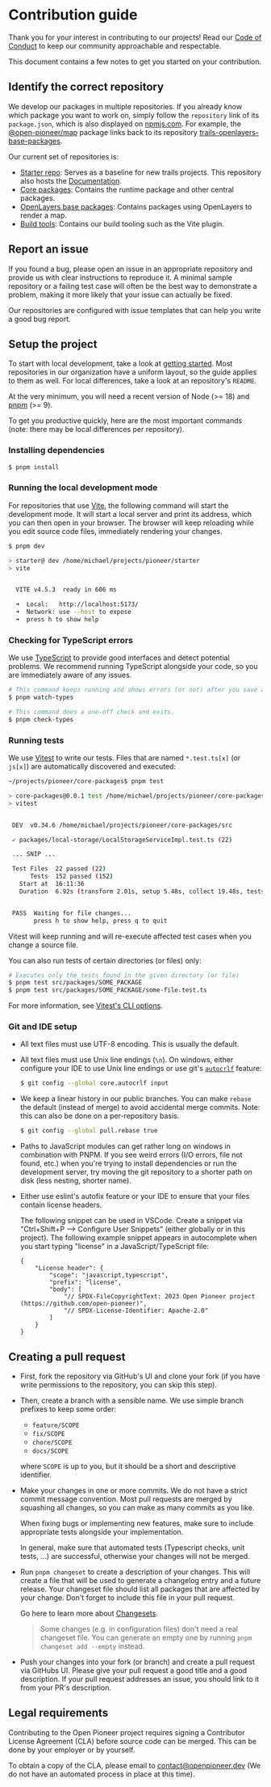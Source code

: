 # Contribution guide

Thank you for your interest in contributing to our projects!
Read our [Code of Conduct](https://github.com/open-pioneer/.github/blob/main/CODE_OF_CONDUCT.md) to keep our community approachable and respectable.

This document contains a few notes to get you started on your contribution.

## Identify the correct repository

We develop our packages in multiple repositories.
If you already know which package you want to work on, simply follow the `repository` link of its `package.json`, which is also displayed on [npmjs.com](https://npmjs.com).
For example, the [@open-pioneer/map](https://www.npmjs.com/package/@open-pioneer/map) package links back to its repository [trails-openlayers-base-packages](https://github.com/open-pioneer/openlayers-base-packages).

Our current set of repositories is:

-   [Starter repo](https://github.com/open-pioneer/trails-starter/): Serves as a baseline for new trails projects.
    This repository also hosts the [Documentation](https://github.com/open-pioneer/trails-starter/tree/main/docs).
-   [Core packages](https://github.com/open-pioneer/trails-core-packages): Contains the runtime package and other central packages.
-   [OpenLayers base packages](https://github.com/open-pioneer/trails-openlayers-base-packages): Contains packages using OpenLayers to render a map.
-   [Build tools](https://github.com/open-pioneer/trails-build-tools): Contains our build tooling such as the Vite plugin.

## Report an issue

If you found a bug, please open an issue in an appropriate repository and provide us with clear instructions to reproduce it.
A minimal sample repository or a failing test case will often be the best way to demonstrate a problem,
making it more likely that your issue can actually be fixed.

Our repositories are configured with issue templates that can help you write a good bug report.

## Setup the project

To start with local development, take a look at [getting started](./GettingStarted.md).
Most repositories in our organization have a uniform layout, so the guide applies to them as well.
For local differences, take a look at an repository's `README`.

At the very minimum, you will need a recent version of Node (>= 18) and [pnpm](https://pnpm.io/) (>= 9).

To get you productive quickly, here are the most important commands (note: there may be local differences per repository).

### Installing dependencies

```bash
$ pnpm install
```

### Running the local development mode

For repositories that use [Vite](https://vitejs.dev/), the following command will start the development mode.
It will start a local server and print its address, which you can then open in your browser.
The browser will keep reloading while you edit source code files, immediately rendering your changes.

```bash
$ pnpm dev

> starter@ dev /home/michael/projects/pioneer/starter
> vite


  VITE v4.5.3  ready in 606 ms

  ➜  Local:   http://localhost:5173/
  ➜  Network: use --host to expose
  ➜  press h to show help

```

### Checking for TypeScript errors

We use [TypeScript](https://www.typescriptlang.org/) to provide good interfaces and detect potential problems.
We recommend running TypeScript alongside your code, so you are immediately aware of any issues.

```bash
# This command keeps running and shows errors (or not) after you save a file.
$ pnpm watch-types

# This command does a one-off check and exits.
$ pnpm check-types
```

### Running tests

We use [Vitest](https://vitest.dev/) to write our tests.
Files that are named `*.test.ts[x]` (or `js[x]`) are automatically discovered and executed:

```bash
~/projects/pioneer/core-packages$ pnpm test

> core-packages@0.0.1 test /home/michael/projects/pioneer/core-packages
> vitest


 DEV  v0.34.6 /home/michael/projects/pioneer/core-packages/src

 ✓ packages/local-storage/LocalStorageServiceImpl.test.ts (22)

 ... SNIP ...

 Test Files  22 passed (22)
      Tests  152 passed (152)
   Start at  16:11:36
   Duration  6.92s (transform 2.01s, setup 5.48s, collect 19.48s, tests 5.62s, environment 9.17s, prepare 3.87s)


 PASS  Waiting for file changes...
       press h to show help, press q to quit
```

Vitest will keep running and will re-execute affected test cases when you change a source file.

You can also run tests of certain directories (or files) only:

```bash
# Executes only the tests found in the given directory (or file)
$ pnpm test src/packages/SOME_PACKAGE
$ pnpm test src/packages/SOME_PACKAGE/some-file.test.ts
```

For more information, see [Vitest's CLI options](https://vitest.dev/guide/cli.html).

### Git and IDE setup

-   All text files must use UTF-8 encoding. This is usually the default.
-   All text files must use Unix line endings (`\n`).
    On windows, either configure your IDE to use Unix line endings or use git's [`autocrlf`](https://git-scm.com/book/en/v2/Customizing-Git-Git-Configuration) feature:

    ```bash
    $ git config --global core.autocrlf input
    ```

-   We keep a linear history in our public branches.
    You can make `rebase` the default (instead of merge) to avoid accidental merge commits.
    Note: this can also be done on a per-repository basis.

    ```bash
    $ git config --global pull.rebase true
    ```

-   Paths to JavaScript modules can get rather long on windows in combination with PNPM. If you see weird errors (I/O errors, file not found, etc.) when you're trying to install dependencies or run the development server, try moving the git repository to a shorter path on disk (less nesting, shorter name).

-   Either use eslint's autofix feature or your IDE to ensure that your files contain license headers.

    The following snippet can be used in VSCode.
    Create a snippet via "Ctrl+Shift+P --> Configure User Snippets" (either globally or in this project).
    The following example snippet appears in autocomplete when you start typing "license" in a JavaScript/TypeScript file:

    ```jsonc
    {
        "License header": {
            "scope": "javascript,typescript",
            "prefix": "license",
            "body": [
                "// SPDX-FileCopyrightText: 2023 Open Pioneer project (https://github.com/open-pioneer)",
                "// SPDX-License-Identifier: Apache-2.0"
            ]
        }
    }
    ```

## Creating a pull request

-   First, fork the repository via GitHub's UI and clone your fork (if you have write permissions to the repository, you can skip this step).

-   Then, create a branch with a sensible name.
    We use simple branch prefixes to keep some order:

    -   `feature/SCOPE`
    -   `fix/SCOPE`
    -   `chore/SCOPE`
    -   `docs/SCOPE`

    where `SCOPE` is up to you, but it should be a short and descriptive identifier.

-   Make your changes in one or more commits.
    We do not have a strict commit message convention.
    Most pull requests are merged by squashing all changes, so you can make as many commits as you like.

    When fixing bugs or implementing new features, make sure to include appropriate tests alongside your implementation.

    In general, make sure that automated tests (Typescript checks, unit tests, ...) are successful, otherwise your changes will not be merged.

-   Run `pnpm changeset` to create a description of your changes.
    This will create a file that will be used to generate a changelog entry and a future release.
    Your changeset file should list all packages that are affected by your change.
    Don't forget to include this file in your pull request.

    Go here to learn more about [Changesets](https://github.com/changesets/changesets).

    > Some changes (e.g. in configuration files) don't need a real changeset file.
    > You can generate an empty one by running `pnpm changeset add --empty` instead.

-   Push your changes into your fork (or branch) and create a pull request via GitHubs UI.
    Please give your pull request a good title and a good description.
    If your pull request addresses an issue, you should link to it from your PR's description.

## Legal requirements

Contributing to the Open Pioneer project requires signing a Contributor License Agreement (CLA) before source code can be merged.
This can be done by your employer or by yourself.

To obtain a copy of the CLA, please email to [contact@openpioneer.dev](mailto:contact@openpioneer.dev) (We do not have an automated process in place at this time).
